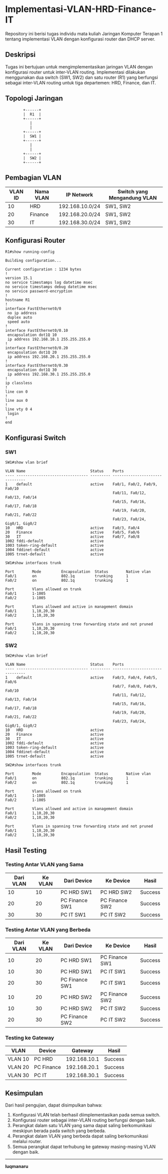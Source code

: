 # Implementasi-VLAN-HRD-Finance-IT

Repository ini berisi tugas individu mata kuliah Jaringan Komputer Terapan 1 tentang implementasi VLAN dengan konfigurasi router dan DHCP server.

## Deskripsi

Tugas ini bertujuan untuk mengimplementasikan jaringan VLAN dengan konfigurasi router untuk inter-VLAN routing. Implementasi dilakukan menggunakan dua switch (SW1, SW2) dan satu router (R1) yang berfungsi sebagai inter-VLAN routing untuk tiga departemen: HRD, Finance, dan IT.

## Topologi Jaringan

```
        +------+
        |  R1  |
        +------+
           |
           |
        +------+
        |  SW1 |
        +------+
           |
           |
        +------+
        |  SW2 |
        +------+
```

## Pembagian VLAN

| VLAN ID | Nama VLAN | IP Network       | Switch yang Mengandung VLAN |
|---------|-----------|------------------|----------------------------|
| 10      | HRD       | 192.168.10.0/24 | SW1, SW2                   |
| 20      | Finance   | 192.168.20.0/24 | SW1, SW2                   |
| 30      | IT        | 192.168.30.0/24 | SW1, SW2                   |

## Konfigurasi Router

```
R1#show running-config

Building configuration...

Current configuration : 1234 bytes
!
version 15.1
no service timestamps log datetime msec
no service timestamps debug datetime msec
no service password-encryption
!
hostname R1
!
interface FastEthernet0/0
 no ip address
 duplex auto
 speed auto
!
interface FastEthernet0/0.10
 encapsulation dot1Q 10
 ip address 192.168.10.1 255.255.255.0
!
interface FastEthernet0/0.20
 encapsulation dot1Q 20
 ip address 192.168.20.1 255.255.255.0
!
interface FastEthernet0/0.30
 encapsulation dot1Q 30
 ip address 192.168.30.1 255.255.255.0
!
ip classless
!
line con 0
!
line aux 0
!
line vty 0 4
 login
!
end
```

## Konfigurasi Switch

### SW1

```
SW1#show vlan brief

VLAN Name                             Status    Ports
---- -------------------------------- --------- -------------------------------
1    default                          active    Fa0/1, Fa0/2, Fa0/9, Fa0/10
                                                Fa0/11, Fa0/12, Fa0/13, Fa0/14
                                                Fa0/15, Fa0/16, Fa0/17, Fa0/18
                                                Fa0/19, Fa0/20, Fa0/21, Fa0/22
                                                Fa0/23, Fa0/24, Gig0/1, Gig0/2
10   HRD                              active    Fa0/3, Fa0/4
20   Finance                          active    Fa0/5, Fa0/6
30   IT                               active    Fa0/7, Fa0/8
1002 fddi-default                     active    
1003 token-ring-default               active    
1004 fddinet-default                  active    
1005 trnet-default                    active    
```

```
SW1#show interfaces trunk

Port        Mode         Encapsulation  Status        Native vlan
Fa0/1       on           802.1q         trunking      1
Fa0/2       on           802.1q         trunking      1

Port        Vlans allowed on trunk
Fa0/1       1-1005
Fa0/2       1-1005

Port        Vlans allowed and active in management domain
Fa0/1       1,10,20,30
Fa0/2       1,10,20,30

Port        Vlans in spanning tree forwarding state and not pruned
Fa0/1       1,10,20,30
Fa0/2       1,10,20,30
```

### SW2

```
SW2#show vlan brief

VLAN Name                             Status    Ports
---- -------------------------------- --------- -------------------------------
1    default                          active    Fa0/3, Fa0/4, Fa0/5, Fa0/6
                                                Fa0/7, Fa0/8, Fa0/9, Fa0/10
                                                Fa0/11, Fa0/12, Fa0/13, Fa0/14
                                                Fa0/15, Fa0/16, Fa0/17, Fa0/18
                                                Fa0/19, Fa0/20, Fa0/21, Fa0/22
                                                Fa0/23, Fa0/24, Gig0/1, Gig0/2
10   HRD                              active    
20   Finance                          active    
30   IT                               active    
1002 fddi-default                     active    
1003 token-ring-default               active    
1004 fddinet-default                  active    
1005 trnet-default                    active    
```

```
SW2#show interfaces trunk

Port        Mode         Encapsulation  Status        Native vlan
Fa0/1       on           802.1q         trunking      1
Fa0/2       on           802.1q         trunking      1

Port        Vlans allowed on trunk
Fa0/1       1-1005
Fa0/2       1-1005

Port        Vlans allowed and active in management domain
Fa0/1       1,10,20,30
Fa0/2       1,10,20,30

Port        Vlans in spanning tree forwarding state and not pruned
Fa0/1       1,10,20,30
Fa0/2       1,10,20,30
```

## Hasil Testing

### Testing Antar VLAN yang Sama

| Dari VLAN | Ke VLAN | Dari Device       | Ke Device         | Hasil |
|-----------|---------|-------------------|-------------------|-------|
| 10        | 10      | PC HRD SW1        | PC HRD SW2        | Success |
| 20        | 20      | PC Finance SW1     | PC Finance SW2    | Success |
| 30        | 30      | PC IT SW1         | PC IT SW2         | Success |

### Testing Antar VLAN yang Berbeda

| Dari VLAN | Ke VLAN | Dari Device       | Ke Device         | Hasil |
|-----------|---------|-------------------|-------------------|-------|
| 10        | 20      | PC HRD SW1        | PC Finance SW1    | Success |
| 10        | 30      | PC HRD SW1        | PC IT SW1         | Success |
| 20        | 30      | PC Finance SW1     | PC IT SW1         | Success |
| 10        | 20      | PC HRD SW2        | PC Finance SW2    | Success |
| 10        | 30      | PC HRD SW2        | PC IT SW2         | Success |
| 20        | 30      | PC Finance SW2     | PC IT SW2         | Success |

### Testing ke Gateway

| VLAN     | Device       | Gateway          | Hasil |
|----------|--------------|------------------|-------|
| VLAN 10  | PC HRD       | 192.168.10.1     | Success |
| VLAN 20  | PC Finance   | 192.168.20.1     | Success |
| VLAN 30  | PC IT        | 192.168.30.1     | Success |

## Kesimpulan

Dari hasil pengujian, dapat disimpulkan bahwa:
1. Konfigurasi VLAN telah berhasil diimplementasikan pada semua switch.
2. Konfigurasi router sebagai inter-VLAN routing berfungsi dengan baik.
3. Perangkat dalam satu VLAN yang sama dapat saling berkomunikasi meskipun berada pada switch yang berbeda.
4. Perangkat dalam VLAN yang berbeda dapat saling berkomunikasi melalui router.
5. Semua perangkat dapat terhubung ke gateway masing-masing VLAN dengan baik.

---
**luqmanaru**
